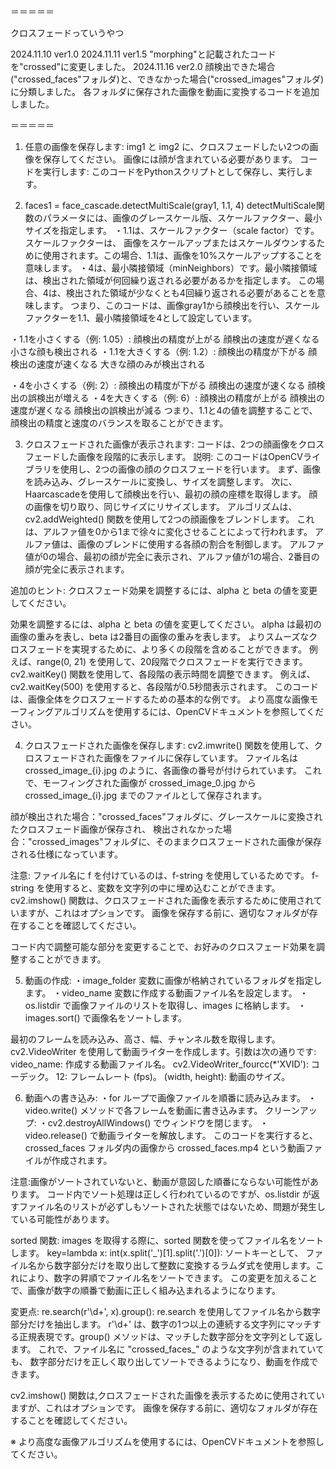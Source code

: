 ＝＝＝＝＝

クロスフェードっていうやつ

2024.11.10 ver1.0
2024.11.11 ver1.5 "morphing"と記載されたコードを"crossed"に変更しました。
2024.11.16 ver2.0 顔検出できた場合("crossed_faces"フォルダ)と、できなかった場合("crossed_images"フォルダ)に分類しました。
                  各フォルダに保存された画像を動画に変換するコードを追加しました。

＝＝＝＝＝

1. 任意の画像を保存します: 
img1 と img2 に、クロスフェードしたい2つの画像を保存してください。 
画像には顔が含まれている必要があります。
コードを実行します: このコードをPythonスクリプトとして保存し、実行します。

2. faces1 = face_cascade.detectMultiScale(gray1, 1.1, 4)
detectMultiScale関数のパラメータには、画像のグレースケール版、スケールファクター、最小サイズを指定します。
・1.1は、スケールファクター（scale factor）です。スケールファクターは、
画像をスケールアップまたはスケールダウンするために使用されます。この場合、1.1は、画像を10%スケールアップすることを意味します。
・4は、最小隣接領域（minNeighbors）です。最小隣接領域は、検出された領域が何回繰り返される必要があるかを指定します。
この場合、4は、検出された領域が少なくとも4回繰り返される必要があることを意味します。
つまり、このコードは、画像gray1から顔検出を行い、スケールファクターを1.1、最小隣接領域を4として設定しています。

・1.1を小さくする（例: 1.05）:
顔検出の精度が上がる
顔検出の速度が遅くなる
小さな顔も検出される
・1.1を大きくする（例: 1.2）:
顔検出の精度が下がる
顔検出の速度が速くなる
大きな顔のみが検出される

・4を小さくする（例: 2）:
顔検出の精度が下がる
顔検出の速度が速くなる
顔検出の誤検出が増える
・4を大きくする（例: 6）:
顔検出の精度が上がる
顔検出の速度が遅くなる
顔検出の誤検出が減る
つまり、1.1と4の値を調整することで、顔検出の精度と速度のバランスを取ることができます。

3. クロスフェードされた画像が表示されます: コードは、2つの顔画像をクロスフェードした画像を段階的に表示します。
説明:
このコードはOpenCVライブラリを使用し、2つの画像の顔のクロスフェードを行います。
まず、画像を読み込み、グレースケールに変換し、サイズを調整します。
次に、Haarcascadeを使用して顔検出を行い、最初の顔の座標を取得します。
顔の画像を切り取り、同じサイズにリサイズします。
アルゴリズムは、cv2.addWeighted() 関数を使用して2つの顔画像をブレンドします。 
これは、アルファ値を0から1まで徐々に変化させることによって行われます。
アルファ値は、画像のブレンドに使用する各顔の割合を制御します。 
アルファ値が0の場合、最初の顔が完全に表示され、アルファ値が1の場合、2番目の顔が完全に表示されます。

追加のヒント:
クロスフェード効果を調整するには、alpha と beta の値を変更してください。 

効果を調整するには、alpha と beta の値を変更してください。 
alpha は最初の画像の重みを表し、beta は2番目の画像の重みを表します。
よりスムーズなクロスフェードを実現するために、より多くの段階を含めることができます。 
例えば、range(0, 21) を使用して、20段階でクロスフェードを実行できます。
cv2.waitKey() 関数を使用して、各段階の表示時間を調整できます。 
例えば、cv2.waitKey(500) を使用すると、各段階が0.5秒間表示されます。
このコードは、画像全体をクロスフェードするための基本的な例です。 
より高度な画像モーフィングアルゴリズムを使用するには、OpenCVドキュメントを参照してください。

4. クロスフェードされた画像を保存します:
cv2.imwrite() 関数を使用して、クロスフェードされた画像をファイルに保存しています。
ファイル名は crossed_image_{i}.jpg のように、各画像の番号が付けられています。
これで、モーフィングされた画像が crossed_image_0.jpg から crossed_image_{i}.jpg までのファイルとして保存されます。

顔が検出された場合："crossed_faces"フォルダに、グレースケールに変換されたクロスフェード画像が保存され、
検出されなかった場合："crossed_images"フォルダに、そのままクロスフェードされた画像が保存される仕様になっています。

注意:
ファイル名に f を付けているのは、f-string を使用しているためです。 
f-string を使用すると、変数を文字列の中に埋め込むことができます。
cv2.imshow() 関数は、クロスフェードされた画像を表示するために使用されていますが、これはオプションです。
画像を保存する前に、適切なフォルダが存在することを確認してください。

コード内で調整可能な部分を変更することで、お好みのクロスフェード効果を調整することができます。

5. 動画の作成:
・image_folder 変数に画像が格納されているフォルダを指定します。
・video_name 変数に作成する動画ファイル名を設定します。
・os.listdir で画像ファイルのリストを取得し、images に格納します。
・images.sort() で画像名をソートします。

最初のフレームを読み込み、高さ、幅、チャンネル数を取得します。
cv2.VideoWriter を使用して動画ライターを作成します。引数は次の通りです:
video_name: 作成する動画ファイル名。
cv2.VideoWriter_fourcc(*'XVID'): コーデック。
12: フレームレート (fps)。
(width, height): 動画のサイズ。

6. 動画への書き込み:
・for ループで画像ファイルを順番に読み込みます。
・video.write() メソッドで各フレームを動画に書き込みます。
クリーンアップ:
・cv2.destroyAllWindows() でウィンドウを閉じます。
・video.release() で動画ライターを解放します。
このコードを実行すると、crossed_faces フォルダ内の画像から crossed_faces.mp4 という動画ファイルが作成されます。

注意:画像がソートされていないと、動画が意図した順番にならない可能性があります。 コード内でソート処理は正しく行われているのですが、os.listdir が返すファイル名のリストが必ずしもソートされた状態ではないため、問題が発生している可能性があります。

sorted 関数: 
images を取得する際に、sorted 関数を使ってファイル名をソートします。
key=lambda x: int(x.split('_')[1].split('.')[0]): ソートキーとして、
ファイル名から数字部分だけを取り出して整数に変換するラムダ式を使用します。これにより、数字の昇順でファイル名をソートできます。
この変更を加えることで、画像が数字の順番で動画に正しく組み込まれるようになります。

変更点:
re.search(r'\d+', x).group(): re.search を使用してファイル名から数字部分だけを抽出します。
r'\d+' は、数字の1つ以上の連続する文字列にマッチする正規表現です。group() メソッドは、マッチした数字部分を文字列として返します。
これで、ファイル名に "crossed_faces_" のような文字列が含まれていても、
数字部分だけを正しく取り出してソートできるようになり、動画を作成できます。

cv2.imshow() 関数は,クロスフェードされた画像を表示するために使用されていますが、これはオプションです。
画像を保存する前に、適切なフォルダが存在することを確認してください。

※ より高度な画像アルゴリズムを使用するには、OpenCVドキュメントを参照してください。

